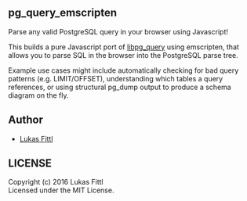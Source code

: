 ## pg_query_emscripten

Parse any valid PostgreSQL query in your browser using Javascript!

This builds a pure Javascript port of [libpg_query](https://github.com/lfittl/libpg_query) using emscripten, that allows you to parse SQL in the browser into the PostgreSQL parse tree.

Example use cases might include automatically checking for bad query patterns (e.g. LIMIT/OFFSET), understanding which tables a query references, or using structural pg_dump output to produce a schema diagram on the fly.

## Author

* [Lukas Fittl](https://github.com/lfittl)

## LICENSE

Copyright (c) 2016 Lukas Fittl<br>
Licensed under the MIT License.
